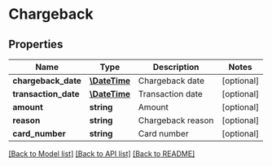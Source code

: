 # Chargeback

## Properties
Name | Type | Description | Notes
------------ | ------------- | ------------- | -------------
**chargeback_date** | [**\DateTime**](\DateTime.md) | Chargeback date | [optional] 
**transaction_date** | [**\DateTime**](\DateTime.md) | Transaction date | [optional] 
**amount** | **string** | Amount | [optional] 
**reason** | **string** | Chargeback reason | [optional] 
**card_number** | **string** | Card number | [optional] 

[[Back to Model list]](../README.md#documentation-for-models) [[Back to API list]](../README.md#documentation-for-api-endpoints) [[Back to README]](../README.md)

